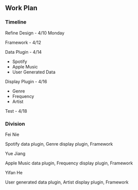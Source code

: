 ## Work Plan

### Timeline

Refine Design - 4/10 Monday

Framework - 4/12

Data Plugin - 4/14

- Spotify
- Apple Music
- User Generated Data

Display Plugin - 4/16

- Genre
- Frequency
- Artist

Test - 4/18



### Division

Fei Nie

Spotify data plugin, Genre display plugin, Framework

Yue Jiang

Apple Music data plugin, Frequency display plugin, Framework

Yifan He

User generated data plugin, Artist display plugin, Framework